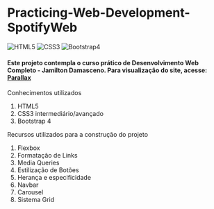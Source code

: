 # **Practicing-Web-Development-SpotifyWeb**

<img alt="HTML5" src="https://img.shields.io/badge/html5-%23E34F26.svg?&style=for-the-badge&logo=html5&logoColor=white"/> <img alt="CSS3" src="https://img.shields.io/badge/css3-%231572B6.svg?&style=for-the-badge&logo=css3&logoColor=white"/> <img alt="Bootstrap4" src="https://img.shields.io/badge/Bootstrap-563D7C?style=for-the-badge&logo=bootstrap&logoColor=white"/>

#### **Este projeto contempla o curso prático de Desenvolvimento Web Completo - Jamilton Damasceno. Para visualização do site, acesse:**  [Parallax](https://joaolucasp.github.io/Practicing-Web-Development-Parallax/)

Conhecimentos utilizados
1. HTML5
2. CSS3 intermediário/avançado
3. Bootstrap 4

Recursos utilizados para a construção do projeto
1. Flexbox
2. Formatação de Links
3. Media Queries
4. Estilização de Botões
5. Herança e especificidade
6. Navbar
7. Carousel
8. Sistema Grid
